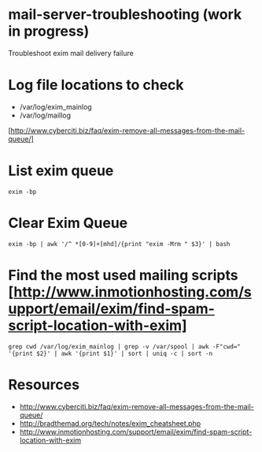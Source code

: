 # mail-server-troubleshooting (work in progress)
Troubleshoot exim mail delivery failure

# Log file locations to check

- /var/log/exim_mainlog
- /var/log/maillog

[http://www.cyberciti.biz/faq/exim-remove-all-messages-from-the-mail-queue/]

# List exim queue

`exim -bp`

# Clear Exim Queue

`exim -bp | awk '/^ *[0-9]+[mhd]/{print "exim -Mrm " $3}' | bash`

# Find the most used mailing scripts [http://www.inmotionhosting.com/support/email/exim/find-spam-script-location-with-exim]

`grep cwd /var/log/exim_mainlog | grep -v /var/spool | awk -F"cwd=" '{print $2}' | awk '{print $1}' | sort | uniq -c | sort -n`


# Resources

- http://www.cyberciti.biz/faq/exim-remove-all-messages-from-the-mail-queue/
- http://bradthemad.org/tech/notes/exim_cheatsheet.php
- http://www.inmotionhosting.com/support/email/exim/find-spam-script-location-with-exim

